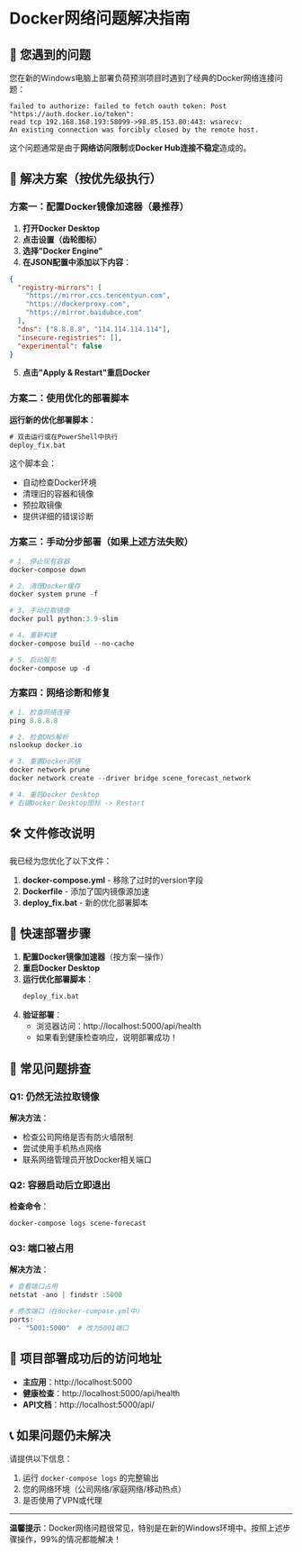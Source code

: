 # Docker网络问题解决指南

## 🔧 您遇到的问题

您在新的Windows电脑上部署负荷预测项目时遇到了经典的Docker网络连接问题：

```
failed to authorize: failed to fetch oauth token: Post "https://auth.docker.io/token": 
read tcp 192.168.168.193:58099->98.85.153.80:443: wsarecv: 
An existing connection was forcibly closed by the remote host.
```

这个问题通常是由于**网络访问限制**或**Docker Hub连接不稳定**造成的。

## 🚀 解决方案（按优先级执行）

### 方案一：配置Docker镜像加速器（最推荐）

1. **打开Docker Desktop**
2. **点击设置（齿轮图标）**
3. **选择"Docker Engine"**
4. **在JSON配置中添加以下内容**：

```json
{
  "registry-mirrors": [
    "https://mirror.ccs.tencentyun.com",
    "https://dockerproxy.com",
    "https://mirror.baidubce.com"
  ],
  "dns": ["8.8.8.8", "114.114.114.114"],
  "insecure-registries": [],
  "experimental": false
}
```

5. **点击"Apply & Restart"重启Docker**

### 方案二：使用优化的部署脚本

**运行新的优化部署脚本**：
```cmd
# 双击运行或在PowerShell中执行
deploy_fix.bat
```

这个脚本会：
- 自动检查Docker环境
- 清理旧的容器和镜像
- 预拉取镜像
- 提供详细的错误诊断

### 方案三：手动分步部署（如果上述方法失败）

```powershell
# 1. 停止现有容器
docker-compose down

# 2. 清理Docker缓存
docker system prune -f

# 3. 手动拉取镜像
docker pull python:3.9-slim

# 4. 重新构建
docker-compose build --no-cache

# 5. 启动服务
docker-compose up -d
```

### 方案四：网络诊断和修复

```powershell
# 1. 检查网络连接
ping 8.8.8.8

# 2. 检查DNS解析
nslookup docker.io

# 3. 重置Docker网络
docker network prune
docker network create --driver bridge scene_forecast_network

# 4. 重启Docker Desktop
# 右键Docker Desktop图标 -> Restart
```

## 🛠 文件修改说明

我已经为您优化了以下文件：

1. **docker-compose.yml** - 移除了过时的version字段
2. **Dockerfile** - 添加了国内镜像源加速
3. **deploy_fix.bat** - 新的优化部署脚本

## 📝 快速部署步骤

1. **配置Docker镜像加速器**（按方案一操作）
2. **重启Docker Desktop**
3. **运行优化部署脚本**：
   ```cmd
   deploy_fix.bat
   ```
4. **验证部署**：
   - 浏览器访问：http://localhost:5000/api/health
   - 如果看到健康检查响应，说明部署成功！

## 🚨 常见问题排查

### Q1: 仍然无法拉取镜像
**解决方法**：
- 检查公司网络是否有防火墙限制
- 尝试使用手机热点网络
- 联系网络管理员开放Docker相关端口

### Q2: 容器启动后立即退出
**检查命令**：
```powershell
docker-compose logs scene-forecast
```

### Q3: 端口被占用
**解决方法**：
```powershell
# 查看端口占用
netstat -ano | findstr :5000

# 修改端口（在docker-compose.yml中）
ports:
  - "5001:5000"  # 改为5001端口
```

## 🎯 项目部署成功后的访问地址

- **主应用**：http://localhost:5000
- **健康检查**：http://localhost:5000/api/health
- **API文档**：http://localhost:5000/api/

## 📞 如果问题仍未解决

请提供以下信息：
1. 运行 `docker-compose logs` 的完整输出
2. 您的网络环境（公司网络/家庭网络/移动热点）
3. 是否使用了VPN或代理

---

**温馨提示**：Docker网络问题很常见，特别是在新的Windows环境中。按照上述步骤操作，99%的情况都能解决！ 